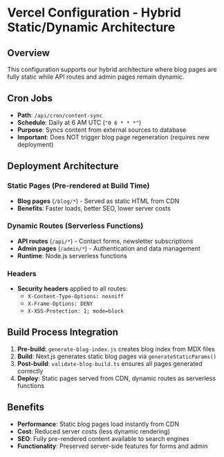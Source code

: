 # Vercel Configuration - Hybrid Static/Dynamic Architecture

## Overview

This configuration supports our hybrid architecture where blog pages are fully static while API routes and admin pages remain dynamic.

## Cron Jobs

- **Path**: `/api/cron/content-sync`
- **Schedule**: Daily at 6 AM UTC (`"0 6 * * *"`)
- **Purpose**: Syncs content from external sources to database
- **Important**: Does NOT trigger blog page regeneration (requires new deployment)

## Deployment Architecture

### Static Pages (Pre-rendered at Build Time)
- **Blog pages** (`/blog/*`) - Served as static HTML from CDN
- **Benefits**: Faster loads, better SEO, lower server costs

### Dynamic Routes (Serverless Functions)
- **API routes** (`/api/*`) - Contact forms, newsletter subscriptions
- **Admin pages** (`/admin/*`) - Authentication and data management
- **Runtime**: Node.js serverless functions

### Headers
- **Security headers** applied to all routes:
  - `X-Content-Type-Options: nosniff`
  - `X-Frame-Options: DENY`
  - `X-XSS-Protection: 1; mode=block`

## Build Process Integration

1. **Pre-build**: `generate-blog-index.js` creates blog index from MDX files
2. **Build**: Next.js generates static blog pages via `generateStaticParams()`
3. **Post-build**: `validate-blog-build.ts` ensures all pages generated correctly
4. **Deploy**: Static pages served from CDN, dynamic routes as serverless functions

## Benefits

- **Performance**: Static blog pages load instantly from CDN
- **Cost**: Reduced server costs (less dynamic rendering)
- **SEO**: Fully pre-rendered content available to search engines
- **Functionality**: Preserved server-side features for forms and admin